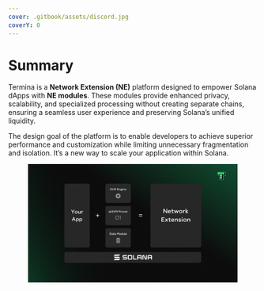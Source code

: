 ```yaml
---
cover: .gitbook/assets/discord.jpg
coverY: 0
---
```


# Summary

Termina is a **Network Extension (NE)** platform designed to empower Solana dApps with **NE modules**. These modules provide enhanced privacy, scalability, and specialized processing without creating separate chains, ensuring a seamless user experience and preserving Solana’s unified liquidity.

The design goal of the platform is to enable developers to achieve superior performance and customization while limiting unnecessary fragmentation and isolation. It’s a new way to scale your application within Solana.&#x20;

<figure><img src=".gitbook/assets/Termina Diagrams (2) (1).png" alt=""><figcaption></figcaption></figure>
